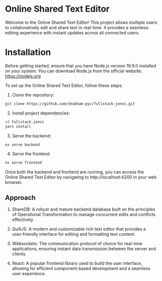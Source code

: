# Online Shared Text Editor
Welcome to the Online Shared Text Editor! This project allows multiple users to collaboratively edit and share text in real-time. It provides a seamless editing experience with instant updates across all connected users.

# Installation
Before getting started, ensure that you have Node.js version 19.9.0 installed on your system. You can download Node.js from the official website: https://nodejs.org

To set up the Online Shared Text Editor, follow these steps:

1. Clone the repository:

```bash
git clone https://github.com/shubham-pyc/fullstack-jenni.git
```
2. Install project dependencies:
```bash
cd fullstack-jenni
yarn install
```

3. Serve the backend:
```bash
nx serve backend
```


4. Serve the frontend

```bash
nx serve frontend
```

Once both the backend and frontend are running, you can access the Online Shared Text Editor by navigating to http://localhost:4200 in your web browser.



## Approach


1. ShareDB: A robust and mature backend database built on the principles of Operational Transformation to manage concurrent edits and conflicts effectively.

2. QuillJS: A modern and customizable rich text editor that provides a user-friendly interface for editing and formatting text content.

3. Websockets: The communication protocol of choice for real-time applications, ensuring instant data transmission between the server and clients.

4. React: A popular frontend library used to build the user interface, allowing for efficient component-based development and a seamless user experience.

